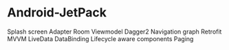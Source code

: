 # Android-JetPack

Splash screen
Adapter
Room
Viewmodel
Dagger2
Navigation graph
Retrofit
MVVM
LiveData
DataBinding
Lifecycle aware components
Paging
